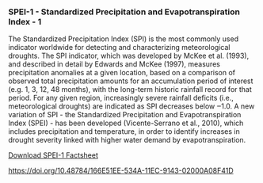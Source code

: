 ### SPEI-1 - Standardized Precipitation and Evapotranspiration Index - 1

The Standardized Precipitation Index (SPI) is the most commonly used indicator worldwide for detecting and characterizing meteorological droughts. The SPI indicator, which was developed by McKee et al. (1993), and described in detail by Edwards and McKee (1997), measures precipitation anomalies at a given location, based on a comparison of observed total precipitation amounts for an accumulation period of interest (e.g. 1, 3, 12, 48 months), with the long-term historic rainfall record for that period. For any given region, increasingly severe rainfall deficits (i.e., meteorological droughts) are indicated as SPI decreases below ‒1.0.  A new variation of SPI - the Standardized Precipitation and Evapotranspiration Index (SPEI) - has been developed (Vicente-Serrano et al., 2010), which includes precipitation and temperature, in order to identify increases in drought severity linked with higher water demand by evapotranspiration.

[Download SPEI-1 Factsheet](https://raw.githubusercontent.com/Eurac-Research/ado-data/main/factsheets/SPEI_4.pdf)

https://doi.org/10.48784/166E51EE-534A-11EC-9143-02000A08F41D